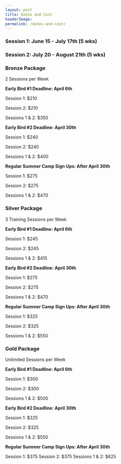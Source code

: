 ```yaml
---
layout: post
title: Dates and Cost
headerImage:
permalink: /dates-and-cost/
---
```


### Session 1: June 15 - July 17th (5 wks)

### Session 2: July 20 - August 21th (5 wks)

### **Bronze Package**

2 Sessions per Week

**Early Bird #1 Deadline: April 6th**

Session 1: $210

Session 2: $210

Sessions 1 & 2: $350

**Early Bird #2 Deadline: April 30th**

Session 1: $240

Session 2: $240

Sessions 1 & 2: $400

**Regular Summer Camp Sign Ups: After April 30th**

Session 1: $275

Session 2: $275

Sessions 1 & 2: $470

### Silver Package

3 Training Sessions per Week

**Early Bird #1 Deadline: April 6th**

Session 1: $245

Session 2: $245

Sessions 1 & 2: $415

**Early Bird #2 Deadline: April 30th**

Session 1: $275

Session 2: $275

Sessions 1 & 2: $470

**Regular Summer Camp Sign Ups: After April 30th**

Session 1: $325

Session 2: $325

Sessions 1 & 2: $550

### Gold Package

Unlimited Sessions per Week

**Early Bird #1 Deadline: April 6th**

Session 1: $300

Session 2: $300

Sessions 1 & 2: $500

**Early Bird #2 Deadline: April 30th**

Session 1: $325

Session 2: $325

Sessions 1 & 2: $550

**Regular Summer Camp Sign Ups: After April 30th**

Session 1: $375
Session 2: $375
Sessions 1 & 2: $625